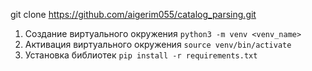 
git clone https://github.com/aigerim055/catalog_parsing.git


1. Создание виртуального окружения
    `python3 -m venv <venv_name>`
2. Активация виртуального окружения
    `source venv/bin/activate`
3. Установка библиотек
    `pip install -r requirements.txt`